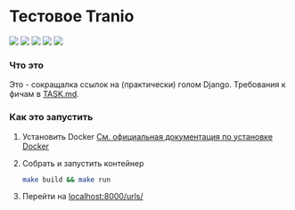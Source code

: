 # Тестовое Tranio

![](https://img.shields.io/badge/python-3.11-blue)
![](https://img.shields.io/badge/Django-4.1-green)
![](https://img.shields.io/badge/sqLite-black)
![](https://img.shields.io/badge/Bootstrap-5-blueviolet)
![](https://img.shields.io/badge/datatables-1.13-blue)

### Что это

Это - сокращалка ссылок на (практически) голом Django. Требования к фичам в [TASK.md](TASK.md). 

### Как это запустить

1. Установить Docker
    [См. официальная документация по установке Docker](https://docs.docker.com/engine/install/) <br>

2. Собрать и запустить контейнер
    ```bash
    make build && make run
    ```
3. Перейти на [localhost:8000/urls/](localhost:8000/urls/)
